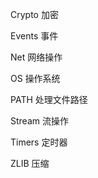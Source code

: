 Crypto 		加密

Events		事件

Net				网络操作

OS				操作系统

PATH			处理文件路径

Stream		流操作

Timers		定时器

ZLIB			压缩